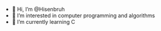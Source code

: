 - 👋 Hi, I’m @Hisenbruh
- 👀 I’m interested in computer programming and algorithms 
- 🌱 I’m currently learning C 
<!---
Hisenbruh/Hisenbruh is a ✨ special ✨ repository because its `README.md` (this file) appears on your GitHub profile.
You can click the Preview link to take a look at your changes.
--->
